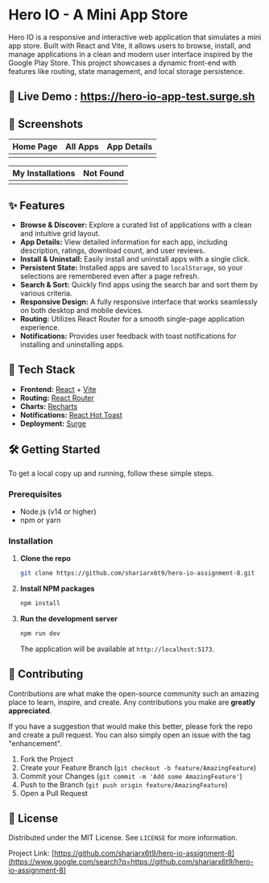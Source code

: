 # Hero IO - A Mini App Store

Hero IO is a responsive and interactive web application that simulates a mini app store. Built with React and Vite, it allows users to browse, install, and manage applications in a clean and modern user interface inspired by the Google Play Store. This project showcases a dynamic front-end with features like routing, state management, and local storage persistence.

## 🔹 Live Demo : https://hero-io-app-test.surge.sh

[](https://hero-io-app-test.surge.sh/)

## 📸 Screenshots

| Home Page | All Apps | App Details |
| :---: | :---: | :---: |
|  |  |  |

| My Installations | Not Found |
| :---: | :---: |
|  |  |

## ✨ Features

  * **Browse & Discover:** Explore a curated list of applications with a clean and intuitive grid layout.
  * **App Details:** View detailed information for each app, including description, ratings, download count, and user reviews.
  * **Install & Uninstall:** Easily install and uninstall apps with a single click.
  * **Persistent State:** Installed apps are saved to `localStorage`, so your selections are remembered even after a page refresh.
  * **Search & Sort:** Quickly find apps using the search bar and sort them by various criteria.
  * **Responsive Design:** A fully responsive interface that works seamlessly on both desktop and mobile devices.
  * **Routing:** Utilizes React Router for a smooth single-page application experience.
  * **Notifications:** Provides user feedback with toast notifications for installing and uninstalling apps.

## 🚀 Tech Stack

  * **Frontend:** [React](https://reactjs.org/) + [Vite](https://vitejs.dev/)
  * **Routing:** [React Router](https://reactrouter.com/)
  * **Charts:** [Recharts](https://recharts.org/)
  * **Notifications:** [React Hot Toast](https://react-hot-toast.com/)
  * **Deployment:** [Surge](https://surge.sh/)

## 🛠️ Getting Started

To get a local copy up and running, follow these simple steps.

### Prerequisites

  * Node.js (v14 or higher)
  * npm or yarn

### Installation

1.  **Clone the repo**
    ```sh
    git clone https://github.com/shariarx6t9/hero-io-assignment-8.git
    ```
2.  **Install NPM packages**
    ```sh
    npm install
    ```
3.  **Run the development server**
    ```sh
    npm run dev
    ```
    The application will be available at `http://localhost:5173`.

## 🤝 Contributing

Contributions are what make the open-source community such an amazing place to learn, inspire, and create. Any contributions you make are **greatly appreciated**.

If you have a suggestion that would make this better, please fork the repo and create a pull request. You can also simply open an issue with the tag "enhancement".

1.  Fork the Project
2.  Create your Feature Branch (`git checkout -b feature/AmazingFeature`)
3.  Commit your Changes (`git commit -m 'Add some AmazingFeature'`)
4.  Push to the Branch (`git push origin feature/AmazingFeature`)
5.  Open a Pull Request

## 📄 License

Distributed under the MIT License. See `LICENSE` for more information.

Project Link: [https://github.com/shariarx6t9/hero-io-assignment-8](https://www.google.com/search?q=https://github.com/shariarx6t9/hero-io-assignment-8)
